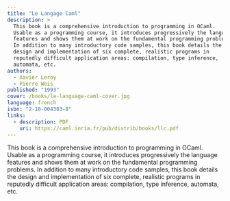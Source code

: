 ```yaml
---
title: "Le Langage Caml"
description: >
  This book is a comprehensive introduction to programming in OCaml.
  Usable as a programming course, it introduces progressively the language
  features and shows them at work on the fundamental programming problems.
  In addition to many introductory code samples, this book details the
  design and implementation of six complete, realistic programs in
  reputedly difficult application areas: compilation, type inference,
  automata, etc.
authors:
  - Xavier Leroy
  - Pierre Weis
published: "1993"
cover: /books/le-language-caml-cover.jpg
language: french
isbn: "2-10-004383-8"
links:
  - description: PDF
    uri: https://caml.inria.fr/pub/distrib/books/llc.pdf
---
```


This book is a comprehensive introduction to programming in OCaml.
Usable as a programming course, it introduces progressively the language
features and shows them at work on the fundamental programming problems.
In addition to many introductory code samples, this book details the
design and implementation of six complete, realistic programs in
reputedly difficult application areas: compilation, type inference,
automata, etc.
